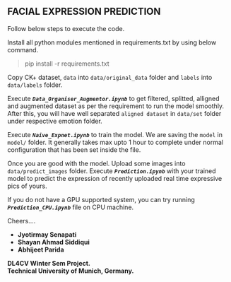 

## FACIAL EXPRESSION PREDICTION       


Follow below steps to execute the code.

Install all python modules mentioned in requirements.txt by using below command.

> pip install -r requirements.txt

Copy CK+ dataset, `data` into `data/original_data` folder and `labels` into `data/labels` folder.

Execute **_`Data_Organiser_Augmentor.ipynb`_** to get filtered, splitted, alligned and augmented dataset 
as per the requirement to run the model smoothly. 
After this, you will have well separated `aligned dataset` in `data/set` folder under respective emotion folder.

Execute **_`Naive_Expnet.ipynb`_** to train the model.
We are saving the `model` in `model/` folder.
It generally takes max upto 1 hour to complete under normal configuration that has been set inside the file.

Once you are good with the model. Upload some images into `data/predict_images` folder.
Execute **_`Prediction.ipynb`_** with your trained model to predict the expression of recently uploaded real time expressive pics of yours.

If you do not have a GPU supported system, you can try running **_`Prediction_CPU.ipynb`_** file on CPU machine.

Cheers....

- **Jyotirmay Senapati**
- **Shayan Ahmad Siddiqui**
- **Abhijeet Parida**

**DL4CV Winter Sem Project.**
<br/>
**Technical University of Munich, Germany.**

